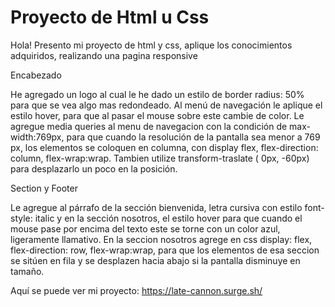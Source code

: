 # Proyecto de Html u Css

Hola! 
Presento mi proyecto de html y css, aplique los conocimientos adquiridos, realizando una pagina responsive

Encabezado

He agregado un logo al cual le he dado un estilo de border radius: 50% para que se vea algo mas redondeado. Al menú de navegación le aplique el estilo hover, para que al pasar el mouse sobre este cambie de color.
Le agregue media queries al menu de navegacion con la condición de max-width:769px, para que cuando la resolución de la pantalla sea menor a 769 px, los elementos se coloquen en columna, con display flex, flex-direction: column, flex-wrap:wrap. Tambien utilize transform-traslate ( 0px, -60px)  para desplazarlo un poco en la posición.

Section y Footer

Le agregue al párrafo de la sección bienvenida, letra cursiva con estilo font-style: italic y en la sección nosotros, el estilo hover para que cuando el mouse pase por encima del texto este se torne con un color azul, ligeramente llamativo.
En la seccion nosotros agrege en css display: flex, flex-direction: row, flex-wrap:wrap, para que los elementos de esa seccion se sitúen en fila y se desplazen hacia abajo si la pantalla disminuye en tamaño.


Aquí se puede ver mi proyecto: https://late-cannon.surge.sh/ 